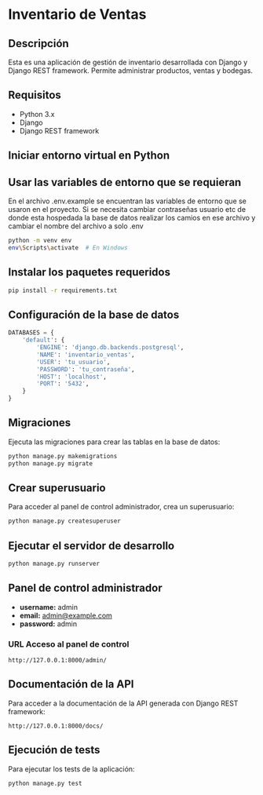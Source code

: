 # Inventario de Ventas

## Descripción

Esta es una aplicación de gestión de inventario desarrollada con Django y Django REST framework. Permite administrar productos, ventas y bodegas.

## Requisitos

- Python 3.x
- Django
- Django REST framework

## Iniciar entorno virtual en Python

## Usar las variables de entorno que se requieran

En el archivo .env.example se encuentran las variables de entorno que se usaron en el proyecto. Si se necesita cambiar contraseñas usuario etc de donde esta hospedada la base de datos realizar los camios en ese archivo y cambiar el nombre del archivo a solo .env

```bash
python -m venv env
env\Scripts\activate  # En Windows
```

## Instalar los paquetes requeridos

```bash
pip install -r requirements.txt
```


## Configuración de la base de datos


```python
DATABASES = {
    'default': {
        'ENGINE': 'django.db.backends.postgresql',
        'NAME': 'inventario_ventas',
        'USER': 'tu_usuario',
        'PASSWORD': 'tu_contraseña',
        'HOST': 'localhost',
        'PORT': '5432',
    }
}
```

## Migraciones

Ejecuta las migraciones para crear las tablas en la base de datos:

```bash
python manage.py makemigrations
python manage.py migrate
```

## Crear superusuario

Para acceder al panel de control administrador, crea un superusuario:

```bash
python manage.py createsuperuser
```

## Ejecutar el servidor de desarrollo

```bash
python manage.py runserver
```

## Panel de control administrador

- **username:** admin
- **email:** admin@example.com
- **password:** admin

### URL Acceso al panel de control

```
http://127.0.0.1:8000/admin/
```

## Documentación de la API

Para acceder a la documentación de la API generada con Django REST framework:

```
http://127.0.0.1:8000/docs/
```

## Ejecución de tests

Para ejecutar los tests de la aplicación:

```bash
python manage.py test
```

